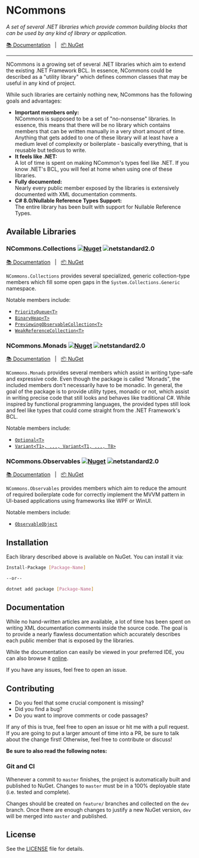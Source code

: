# NCommons

_A set of several .NET libraries which provide common building blocks that
can be used by any kind of library or application._

[:books: Documentation](https://manuelroemer.github.io/NCommons) &nbsp; | &nbsp; [:package: NuGet](https://www.nuget.org/packages?q=ncommons)

<hr/>


NCommons is a growing set of several .NET libraries which aim to extend
the existing .NET Framework BCL.
In essence, NCommons could be described as a "utility library" which
defines common classes that may be useful in any kind of project.

While such libraries are certainly nothing new, NCommons has the following
goals and advantages:

* **Important members only:**<br/>
  NCommons is supposed to be a set of "no-nonsense" libraries.
  In essence, this means that there will be no library which contains
  members that can be written manually in a very short amount of time.
  Anything that gets added to one of these library will at least have a
  medium level of complexity or boilerplate - basically everything,
  that is reusable but tedious to write.
* **It feels like .NET:**<br/>
  A lot of time is spent on making NCommon's types feel like .NET.
  If you know .NET's BCL, you will feel at home when using one of
  these libraries.
* **Fully documented:**<br/>
  Nearly every public member exposed by the libraries is extensively
  documented with XML documentation comments.
* **C# 8.0/Nullable Reference Types Support:**<br/>
  The entire library has been built with support for Nullable Reference Types.


## Available Libraries

### NCommons.Collections [![Nuget](https://img.shields.io/nuget/v/NCommons.Collections)](https://www.nuget.org/packages/NCommons.Collections) ![netstandard2.0](https://img.shields.io/badge/netstandard2.0-lightgrey)

[:books: Documentation](https://manuelroemer.github.io/NCommons/api/NCommons.Collections.html) &nbsp; | &nbsp; [:package: NuGet ](https://www.nuget.org/packages/NCommons.Collections)

`NCommons.Collections` provides several specialized, generic collection-type
members which fill some open gaps in the `System.Collections.Generic` namespace.

Notable members include:

* [`PriorityQueue<T>`](https://manuelroemer.github.io/NCommons/api/NCommons.Collections.PriorityQueue-1.html)
* [`BinaryHeap<T>`](https://manuelroemer.github.io/NCommons/api/NCommons.Collections.BinaryHeap-1.html)
* [`PreviewingObservableCollection<T>`](https://manuelroemer.github.io/NCommons/api/NCommons.Collections.PreviewingObservableCollection-1.html)
* [`WeakReferenceCollection<T>`](https://manuelroemer.github.io/NCommons/api/NCommons.Collections.WeakReferenceCollection-1.html)


### NCommons.Monads [![Nuget](https://img.shields.io/nuget/v/NCommons.Monads)](https://www.nuget.org/packages/NCommons.Monads) ![netstandard2.0](https://img.shields.io/badge/netstandard2.0-lightgrey)

[:books: Documentation](https://manuelroemer.github.io/NCommons/api/NCommons.Monads.html) &nbsp; | &nbsp; [:package: NuGet ](https://www.nuget.org/packages/NCommons.Monads)

`NCommons.Monads` provides several members which assist in writing type-safe
and expressive code. Even though the package is called "Monads", the included
members don't necessarily have to be monadic.
In general, the goal of the package is to provide utility types, monadic or not,
which assist in writing precise code that still looks and behaves like traditional C#.
While inspired by functional programming languages, the provided types still look
and feel like types that could come straight from the .NET Framework's BCL.

Notable members include:

* [`Optional<T>`](https://manuelroemer.github.io/NCommons/api/NCommons.Monads.Optional-1.html)
* [`Variant<T1>, ..., Variant<T1, ..., T8>`](https://manuelroemer.github.io/NCommons/api/NCommons.Monads.Variant-2.html)


### NCommons.Observables [![Nuget](https://img.shields.io/nuget/v/NCommons.Observables)](https://www.nuget.org/packages/NCommons.Observables) ![netstandard2.0](https://img.shields.io/badge/netstandard2.0-lightgrey)

[:books: Documentation](https://manuelroemer.github.io/NCommons/api/NCommons.Observables.html) &nbsp; | &nbsp; [:package: NuGet ](https://www.nuget.org/packages/NCommons.Observables)

`NCommons.Observables` provides members which aim to reduce the amount of
required boilerplate code for correctly implement the MVVM pattern in UI-based
applications using frameworks like WPF or WinUI.

Notable members include:

* [`ObservableObject`](https://manuelroemer.github.io/NCommons/api/NCommons.Observables.ObservableObject.html)


## Installation

Each library described above is available on NuGet. You can install it via:

```sh
Install-Package [Package-Name]

--or--

dotnet add package [Package-Name]
```


## Documentation

While no hand-written articles are available, a lot of time has been
spent on writing XML documentation comments inside the source code.
The goal is to provide a nearly flawless documentation which
accurately describes each public member that is exposed by the libraries.

While the documentation can easily be viewed in your preferred IDE, you
can also browse it [online](https://manuelroemer.github.io/NCommons/api).

If you have any issues, feel free to open an issue.


## Contributing

* Do you feel that some crucial component is missing?
* Did you find a bug?
* Do you want to improve comments or code passages?

If any of this is true, feel free to open an issue or hit me with a pull request.
If you are going to put a larger amount of time into a PR, be sure to talk about the change first!
Otherwise, feel free to contribute or discuss!

**Be sure to also read the following notes:**


### Git and CI

Whenever a commit to `master` finishes, the project is automatically built and published to NuGet.
Changes to `master` must be in a 100% deployable state (i.e. tested and complete).

Changes should be created on `feature/` branches and collected on the `dev` branch.
Once there are enough changes to justify a new NuGet version, `dev` will be merged into `master`
and published.


## License

See the [LICENSE](./LICENSE) file for details.
